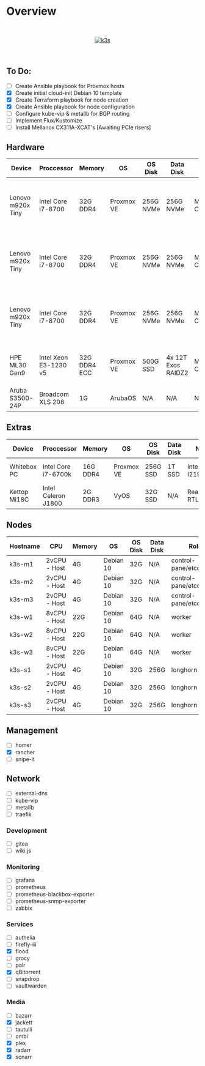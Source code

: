 # Overview


</div>

<br/>

<div align="center">

[![k3s](https://img.shields.io/badge/k3s-v1.21.0-orange?style=for-the-badge)](https://k3s.io/)

</div>

<br/>


## To Do:
- [ ] Create Ansible playbook for Proxmox hosts
- [x] Create initial cloud-init Debian 10 template
- [x] Create Terraform playbook for node creation
- [x] Create Ansible playbook for node configuration
- [ ] Configure kube-vip & metallb for BGP routing 
- [ ] Implement Flux/Kustomize
- [ ] Install Mellanox CX311A-XCAT's [Awaiting PCIe risers]

## Hardware
| Device            | Proccessor            | Memory       | OS         | OS Disk   | Data Disk          | NIC             | Roles                                              |
|-------------------|-----------------------|--------------|------------|-----------|--------------------|-----------------|----------------------------------------------------|
| Lenovo m920x Tiny | Intel Core i7-8700    | 32G DDR4     | Proxmox VE | 256G NVMe | 256G NVMe          | Mellanox CX311A | 1x k3s master / 1x k3s worker / 1x longhorn worker | 
| Lenovo m920x Tiny | Intel Core i7-8700    | 32G DDR4     | Proxmox VE | 256G NVMe | 256G NVMe          | Mellanox CX311A | 1x k3s master / 1x k3s worker / 1x longhorn worker |
| Lenovo m920x Tiny | Intel Core i7-8700    | 32G DDR4     | Proxmox VE | 256G NVMe | 256G NVMe          | Mellanox CX311A | 1x k3s master / 1x k3s worker / 1x longhorn worker |  
| HPE ML30 Gen9     | Intel Xeon E3-1230 v5 | 32G DDR4 ECC | Proxmox VE | 500G SSD  | 4x 12T Exos RAIDZ2 | Mellanox CX322A | VyOS / webproxy / NFS / SMB / ZFS                  |
| Aruba S3500-24P   | Broadcom XLS 208      | 1G           | ArubaOS    | N/A       | N/A                | N/A             | L3 core                                            |

## Extras
| Device       | Proccessor          | Memory   | OS         | OS Disk  | Data Disk | NIC             | Roles          |
|--------------|---------------------|----------|------------|----------|-----------|-----------------|----------------|
| Whitebox PC  | Intel Core i7-6700k | 16G DDR4 | Proxmox VE | 256G SSD | 1T SSD    | Intel I219-V    | Parsec / Steam |
| Kettop Mi18C | Intel Celeron J1800 | 2G DDR3  | VyOS       | 32G SSD  | N/A       | Realtek RTL8111 | TBD            |

## Nodes
| Hostname | CPU          | Memory | OS        | OS Disk | Data Disk | Roles                    |
|----------|--------------|--------|-----------|---------|-----------|--------------------------|
| k3s-m1   | 2vCPU - Host | 4G     | Debian 10 | 32G     | N/A       | control-pane/etcd/master | 
| k3s-m2   | 2vCPU - Host | 4G     | Debian 10 | 32G     | N/A       | control-pane/etcd/master | 
| k3s-m3   | 2vCPU - Host | 4G     | Debian 10 | 32G     | N/A       | control-pane/etcd/master | 
| k3s-w1   | 8vCPU - Host | 22G    | Debian 10 | 64G     | N/A       | worker                   | 
| k3s-w2   | 8vCPU - Host | 22G    | Debian 10 | 64G     | N/A       | worker                   | 
| k3s-w3   | 8vCPU - Host | 22G    | Debian 10 | 64G     | N/A       | worker                   | 
| k3s-s1   | 2vCPU - Host | 4G     | Debian 10 | 32G     | 256G      | longhorn                 | 
| k3s-s2   | 2vCPU - Host | 4G     | Debian 10 | 32G     | 256G      | longhorn                 | 
| k3s-s3   | 2vCPU - Host | 4G     | Debian 10 | 32G     | 256G      | longhorn                 | 

## Management
- [ ] homer
- [x] rancher
- [ ] snipe-it

## Network
- [ ] external-dns
- [ ] kube-vip
- [ ] metallb
- [ ] traefik

### Development
- [ ] gitea
- [ ] wiki.js

### Monitoring
- [ ] grafana
- [ ] prometheus
- [ ] prometheus-blackbox-exporter
- [ ] prometheus-snmp-exporter
- [ ] zabbix

### Services
- [ ] authelia
- [ ] firefly-iii
- [x] flood
- [ ] grocy
- [ ] polr
- [x] qBitorrent 
- [ ] snapdrop
- [ ] vaultwarden

### Media
- [ ] bazarr
- [x] jackett
- [ ] tautulli
- [ ] ombi
- [x] plex
- [x] radarr
- [x] sonarr
